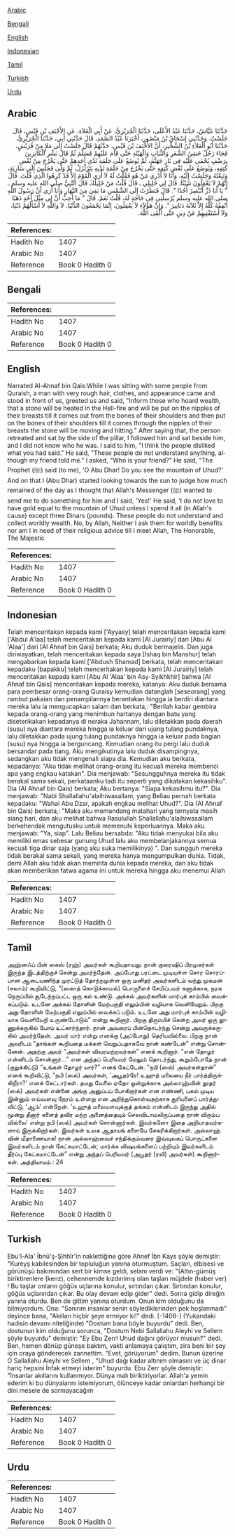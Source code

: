 [Arabic](#arabic)

[Bengali](#bengali)

[English](#english)

[Indonesian](#indonesian)

[Tamil](#tamil)

[Turkish](#turkish)

[Urdu](#urdu)

## Arabic


<div dir="rtl" lang="ar" style={{fontSize:'larger',backgroundColor:'#f8f9fa',padding:20}}>
حَدَّثَنَا عَيَّاشٌ، حَدَّثَنَا عَبْدُ الأَعْلَى، حَدَّثَنَا الْجُرَيْرِيُّ، عَنْ أَبِي الْعَلاَءِ، عَنِ الأَحْنَفِ بْنِ قَيْسٍ، قَالَ جَلَسْتُ‏.‏ وَحَدَّثَنِي إِسْحَاقُ بْنُ مَنْصُورٍ، أَخْبَرَنَا عَبْدُ الصَّمَدِ، قَالَ حَدَّثَنِي أَبِي، حَدَّثَنَا الْجُرَيْرِيُّ، حَدَّثَنَا أَبُو الْعَلاَءِ بْنُ الشِّخِّيرِ، أَنَّ الأَحْنَفَ بْنَ قَيْسٍ، حَدَّثَهُمْ قَالَ جَلَسْتُ إِلَى مَلإٍ مِنْ قُرَيْشٍ، فَجَاءَ رَجُلٌ خَشِنُ الشَّعَرِ وَالثِّيَابِ وَالْهَيْئَةِ حَتَّى قَامَ عَلَيْهِمْ فَسَلَّمَ ثُمَّ قَالَ بَشِّرِ الْكَانِزِينَ بِرَضْفٍ يُحْمَى عَلَيْهِ فِي نَارِ جَهَنَّمَ، ثُمَّ يُوضَعُ عَلَى حَلَمَةِ ثَدْىِ أَحَدِهِمْ حَتَّى يَخْرُجَ مِنْ نُغْضِ كَتِفِهِ، وَيُوضَعُ عَلَى نُغْضِ كَتِفِهِ حَتَّى يَخْرُجَ مِنْ حَلَمَةِ ثَدْيِهِ يَتَزَلْزَلُ، ثُمَّ وَلَّى فَجَلَسَ إِلَى سَارِيَةٍ، وَتَبِعْتُهُ وَجَلَسْتُ إِلَيْهِ، وَأَنَا لاَ أَدْرِي مَنْ هُوَ فَقُلْتُ لَهُ لاَ أُرَى الْقَوْمَ إِلاَّ قَدْ كَرِهُوا الَّذِي قُلْتَ‏.‏ قَالَ إِنَّهُمْ لاَ يَعْقِلُونَ شَيْئًا‏.‏ قَالَ لِي خَلِيلِي ـ قَالَ قُلْتُ مَنْ خَلِيلُكَ قَالَ النَّبِيُّ صلى الله عليه وسلم ـ ‏"‏ يَا أَبَا ذَرٍّ أَتُبْصِرُ أُحُدًا ‏"‏‏.‏ قَالَ فَنَظَرْتُ إِلَى الشَّمْسِ مَا بَقِيَ مِنَ النَّهَارِ وَأَنَا أُرَى أَنَّ رَسُولَ اللَّهِ صلى الله عليه وسلم يُرْسِلُنِي فِي حَاجَةٍ لَهُ، قُلْتُ نَعَمْ‏.‏ قَالَ ‏"‏ مَا أُحِبُّ أَنَّ لِي مِثْلَ أُحُدٍ ذَهَبًا أُنْفِقُهُ كُلَّهُ إِلاَّ ثَلاَثَةَ دَنَانِيرَ ‏"‏‏.‏ وَإِنَّ هَؤُلاَءِ لاَ يَعْقِلُونَ، إِنَّمَا يَجْمَعُونَ الدُّنْيَا‏.‏ لاَ وَاللَّهِ لاَ أَسْأَلُهُمْ دُنْيَا، وَلاَ أَسْتَفْتِيهِمْ عَنْ دِينٍ حَتَّى أَلْقَى اللَّهَ‏.‏
</div>
<div style={{backgroundColor:'#f8f9fa',padding:20, marginBottom: 10}}><table> <thead> <tr> <th>References:</th> <th></th> </tr> </thead> <tbody><tr><td>Hadith No</td><td>1407</td></tr><tr><td>Arabic No</td><td>1407</td></tr><tr><td>Reference</td><td>Book 0 Hadith 0</td></tr></tbody></table></div>

## Bengali


<div dir="ltr" lang="bn" style={{fontSize:'larger',backgroundColor:'#f8f9fa',padding:20}}>

</div>
<div style={{backgroundColor:'#f8f9fa',padding:20, marginBottom: 10}}><table> <thead> <tr> <th>References:</th> <th></th> </tr> </thead> <tbody><tr><td>Hadith No</td><td>1407</td></tr><tr><td>Arabic No</td><td>1407</td></tr><tr><td>Reference</td><td>Book 0 Hadith 0</td></tr></tbody></table></div>

## English


<div dir="ltr" lang="en" style={{fontSize:'larger',backgroundColor:'#f8f9fa',padding:20}}>
Narrated Al-Ahnaf bin Qais:While I was sitting with some people from Quraish, a man with very rough hair, clothes, and appearance came and stood in front of us, greeted us and said, "Inform those who hoard wealth, that a stone will be heated in the Hell-fire and will be put on the nipples of their breasts till it comes out from the bones of their shoulders and then put on the bones of their shoulders till it comes through the nipples of their breasts the stone will be moving and hitting." After saying that, the person retreated and sat by the side of the pillar, I followed him and sat beside him, and I did not know who he was. I said to him, "I think the people disliked what you had said." He said, "These people do not understand anything, although my friend told me." I asked, "Who is your friend?" He said, "The Prophet (ﷺ) said (to me), 'O Abu Dhar! Do you see the mountain of Uhud?' And on that I (Abu Dhar) started looking towards the sun to judge how much remained of the day as I thought that Allah's Messenger (ﷺ) wanted to send me to do something for him and I said, 'Yes!' He said, 'I do not love to have gold equal to the mountain of Uhud unless I spend it all (in Allah's cause) except three Dinars (pounds). These people do not understand and collect worldly wealth. No, by Allah, Neither I ask them for worldly benefits nor am I in need of their religious advice till I meet Allah, The Honorable, The Majestic
</div>
<div style={{backgroundColor:'#f8f9fa',padding:20, marginBottom: 10}}><table> <thead> <tr> <th>References:</th> <th></th> </tr> </thead> <tbody><tr><td>Hadith No</td><td>1407</td></tr><tr><td>Arabic No</td><td>1407</td></tr><tr><td>Reference</td><td>Book 0 Hadith 0</td></tr></tbody></table></div>

## Indonesian


<div dir="ltr" lang="id" style={{fontSize:'larger',backgroundColor:'#f8f9fa',padding:20}}>
Telah menceritakan kepada kami ['Ayyasy] telah menceritakan kepada kami ['Abdul A'laa] telah menceritakan kepada kami [Al Jurairiy] dari [Abu Al 'Alaa'] dari [Al Ahnaf bin Qais] berkata; Aku duduk bermajelis. Dan juga diriwayatkan, telah menceritakan kepada saya [Ishaq bin Manshur] telah mengabarkan kepada kami ['Abdush Shamad] berkata, telah menceritakan kepadaku [bapakku] telah menceritakan kepada kami [Al Jurairiy] telah menceritakan kepada kami [Abu Al 'Alaa' bin Asy-Syikhkhir] bahwa [Al Ahnaf bin Qais] menceritakan kepada mereka, katanya: Aku duduk bersama para pembesar orang-orang Quraisy kemudian datanglah [seseorang] yang rambut pakaian dan penampilannya berantakan hingga ia berdiri diantara mereka lalu ia mengucapkan salam dan berkata,: "Berilah kabar gembira kepada orang-orang yang menimbun hartanya dengan batu yang diseterikakan kepadanya di neraka Jahannam, lalu diletakkan pada daerah (susu) nya diantara mereka hingga ia keluar dari ujung tulang pundaknya, lalu diletakkan pada ujung tulang pundaknya hingga ia keluar pada bagian (susu) nya hingga ia berguncang. Kemudian orang itu pergi lalu duduk bersandar pada tiang. Aku mengikutinya lalu duduk disampingnya, sedangkan aku tidak mengenali siapa dia. Kemudian aku berkata, kepadanya: "Aku tidak melihat orang-orang itu kecuali mereka membenci apa yang engkau katakan". Dia menjawab: "Sesungguhnya mereka itu tidak berakal sama sekali, perkataanku tadi itu seperti yang dikatakan kekasihku". Dia (Al Ahnaf bin Qais) berkata; Aku bertanya: "Siapa kekasihmu itu?". Dia menjawab: "Nabi Shallallahu'alaihiwasallam, yang Beliau pernah berkata kepadaku: "Wahai Abu Dzar, apakah engkau melihat Uhud?". Dia (Al Ahnaf bin Qais) berkata,: "Maka aku memandang matahari yang ternyata masih siang hari, dan aku melihat bahwa Rasulullah Shallallahu'alaihiwasallam berkehendak mengutusku untuk memenuhi keperluannya. Maka aku menjawab: "Ya, siap". Lalu Beliau bersabda: "Aku tidak menyukai bila aku memiliki emas sebesar gunung Uhud lalu aku membelanjakannya semua kecuali tiga dinar saja (yang aku suka memilikinya) ". Dan sungguh mereka tidak berakal sama sekali, yang mereka hanya mengumpulkan dunia. Tidak, demi Allah aku tidak akan meminta dunia kepada mereka, dan aku tidak akan memberikan fatwa agama ini untuk mereka hingga aku menemui Allah
</div>
<div style={{backgroundColor:'#f8f9fa',padding:20, marginBottom: 10}}><table> <thead> <tr> <th>References:</th> <th></th> </tr> </thead> <tbody><tr><td>Hadith No</td><td>1407</td></tr><tr><td>Arabic No</td><td>1407</td></tr><tr><td>Reference</td><td>Book 0 Hadith 0</td></tr></tbody></table></div>

## Tamil


<div dir="ltr" lang="ta" style={{fontSize:'larger',backgroundColor:'#f8f9fa',padding:20}}>
அஹ்னஃப் பின் கைஸ் (ரஹ்) அவர்கள் கூறியதாவது: நான் குரைஷிப் பிரமுகர்கள் இருந்த இடத்திற்குச் சென்று அமர்ந்தேன். அப்போது பரட்டை முடியுள்ள சொர சொரப்பான ஆடையணிந்த முரட்டுத் தோற்றமுள்ள ஒரு மனிதர் அவர்களிடம் வந்து முகமன் (சலாம்) கூறிவிட்டு, “(ஸகாத் கொடுக்காமல்) பொருளைச் சேமிப்பவர் களுக்காக, நரக நெருப்பில் சூடேற்றப்பட்ட ஒரு கல் உண்டு. அக்கல் அவர்களின் மார்புக் காம்பில் வைக்கப்படும். உடனே அக்கல் தோளின் மேற்பகுதி எலும்பின் வழியாக வெளியேறும். பிறகு அது தோளின் மேற்பகுதி எலும்பில் வைக்கப் படும். உடனே அது மார்புக் காம்பின் வழியாக வெளியேறி உருண்டோடும்” என்று கூறினார். பிறகு திரும்பிச் சென்ற அவர் ஒரு தூணுக்கருகில் போய் உட்கார்ந்தார். நான் அவரைப் பின்தொடர்ந்து சென்று அவருக்கருகில் அமர்ந்தேன். அவர் யார் என்று எனக்கு (அப்போது) தெரியவில்லை. பிறகு நான் அவரிடம் “தாங்கள் கூறியதை மக்கள் வெறுப்பதாகவே நான் கண்டேன்” என்று சொன்னேன். அதற்கு அவர் “அவர்கள் விவரமற்றவர்கள்” எனக் கூறினார். “என் தோழர் என்னிடம் சொன்னார்...” என அந்தப் பெரியவர் மேலும் தொடர்ந்து, கூறும்போதே நான் (குறுக்கிட்டு) “உங்கள் தோழர் யார்?” எனக் கேட்டேன். “நபி (ஸல்) அவர்கள்தான்” எனக் கூறிவிட்டு, “நபி (ஸல்) அவர்கள், ‘அபூதர்ரே! உஹுத் மலையை நீர் பார்த்திருக்கிறீரா?’ எனக் கேட்டார்கள். தமது வேலை ஏதோ ஒன்றுக்காக அல்லாஹ்வின் தூதர் (ஸல்) அவர்கள் என்னை அங்கு அனுப்பப் போகிறார்கள் என எண்ணி, பகல் முடிய இன்னும் எவ்வளவு நேரம் உள்ளது என அறிந்துகொள்வதற்காக சூரியனைப் பார்த்துவிட்டு, ‘ஆம்’ என்றேன். ‘உஹுத் மலையளவுக்குத் தங்கம் என்னிடம் இருந்து அதில் மூன்று தீனார் களைத் தவிர மற்ற அனைத்தையும் செலவிடாமலிருப்பதை நான் விரும்ப வில்லை’ என்று நபி (ஸல்) அவர்கள் சொன்னார்கள். இவர்களோ இதை அறியாதவர்களாய் இருக்கிறார்கள். இவர்கள் உலக ஆதாயங் களையே சேகரிக்கிறார்கள். அல்லாஹ் வின் மீதாணையாக! நான் அல்லாஹ்வைச் சந்திக்கும்வரை இவ்வுலகப் பொருட்களை இவர்களிடம் நான் கேட்கமாட்டேன்; மார்க்க விஷயங்களைப் பற்றியும் இவர்களிடம் தீர்ப்பு கேட்கமாட்டேன்” என்று அந்தப் பெரியவர் (அபூதர் (ரலி) அவர்கள்) கூறினார்கள். அத்தியாயம் : 24
</div>
<div style={{backgroundColor:'#f8f9fa',padding:20, marginBottom: 10}}><table> <thead> <tr> <th>References:</th> <th></th> </tr> </thead> <tbody><tr><td>Hadith No</td><td>1407</td></tr><tr><td>Arabic No</td><td>1407</td></tr><tr><td>Reference</td><td>Book 0 Hadith 0</td></tr></tbody></table></div>

## Turkish


<div dir="ltr" lang="tr" style={{fontSize:'larger',backgroundColor:'#f8f9fa',padding:20}}>
Ebu'l-Ala' İbnü'ş-Şihhîr'in naklettiğine göre Ahnef İbn Kays şöyle demiştir: "Kureyş kabilesinden bir topluluğun yanına oturmuştum. Saçları, elbisesi ve görünüşü bakımından sert bir kimse geldi, selam verdi ve: "(Altın-gümüş biriktirenlere (kenz), cehennemde kızdırılmış olan taşları müjdele (haber ver) ! Bu taşlar onların göğüs uçlarına konulur, sırtından çıkar. Sırtından konulur, göğüs uçlarından çıkar. Bu olay devam edip gider" dedi. Sonra gidip direğin yanına oturdu. Ben de gittim yanına oturdum. Onun kim olduğunu da bilmiyordum. Ona: "Sanırım insanlar senin söylediklerinden pek hoşlanmadı" deyince bana, "Akılları hiçbir şeye ermiyor ki!" dedi. [-1408-] (Yukarıdaki hadisin devamı niteliğinde) "Dostum bana böyle buyurdu" dedi. Ben, dostunun kim olduğunu sorunca, "Dostum Nebi Sallallahu Aleyhi ve Sellem şöyle buyurdu" demiştir: "Ey Ebu Zerr! Uhud dağını görüyor musun?" dedi. Ben, hemen dönüp güneşe baktım, vakti anlamaya çalıştım, zira beni bir şey için oraya gönderecek zannettim. "Evet, görüyorum" dedim. Bunun üzerine O Sallallahu Aleyhi ve Sellem , "Uhud dağı kadar altınım olmasını ve üç dinar hariç hepsini İnfak etmeyi isterim" buyurdu. Ebu Zerr şöyle demiştir: "İnsanlar akıllarını kullanmıyor. Dünya malı biriktiriyorlar. Allah'a yemin ederim ki bu dünyalarını istemiyorum, ölünceye kadar onlardan herhangi bir dini mesele de sormayacağım
</div>
<div style={{backgroundColor:'#f8f9fa',padding:20, marginBottom: 10}}><table> <thead> <tr> <th>References:</th> <th></th> </tr> </thead> <tbody><tr><td>Hadith No</td><td>1407</td></tr><tr><td>Arabic No</td><td>1407</td></tr><tr><td>Reference</td><td>Book 0 Hadith 0</td></tr></tbody></table></div>

## Urdu


<div dir="rtl" lang="ur" style={{fontSize:'larger',backgroundColor:'#f8f9fa',padding:20}}>

</div>
<div style={{backgroundColor:'#f8f9fa',padding:20, marginBottom: 10}}><table> <thead> <tr> <th>References:</th> <th></th> </tr> </thead> <tbody><tr><td>Hadith No</td><td>1407</td></tr><tr><td>Arabic No</td><td>1407</td></tr><tr><td>Reference</td><td>Book 0 Hadith 0</td></tr></tbody></table></div>